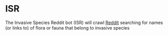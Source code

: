 # ISR
The Invasive Species Reddit bot (ISR) will crawl [Reddit](https://www.reddit.com/) searching for names (or links to) of flora or fauna that belong to invasive species
